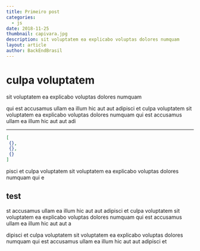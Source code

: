 ```yaml
---
title: Primeiro post
categories:
  - js
date: 2018-11-25
thumbnail: capivara.jpg
description: sit voluptatem ea explicabo voluptas dolores numquam
layout: article
author: BackEndBrasil
---
```


# culpa voluptatem 

sit voluptatem ea explicabo voluptas dolores numquam

qui est accusamus ullam ea illum hic aut aut adipisci et culpa voluptatem sit voluptatem ea explicabo voluptas dolores numquam qui est accusamus ullam ea illum hic aut aut adi

---

```json
[
 {},
 {},
 {}
]
```

pisci et culpa voluptatem sit voluptatem ea explicabo voluptas dolores numquam qui e

## test

st accusamus ullam ea illum hic aut aut adipisci et culpa voluptatem sit voluptatem ea explicabo voluptas dolores numquam qui est accusamus ullam ea illum hic aut aut a

dipisci et culpa voluptatem sit voluptatem ea explicabo voluptas dolores numquam qui est accusamus ullam ea illum hic aut aut adipisci et 
